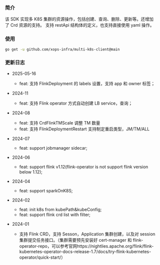 ### 简介

该 SDK 实现多 K8S 集群的资源操作，包括创建、查询、删除、更新等。还增加了 Crd 资源的支持。
支持 restApi 结构体的定义，也支持直接使用 yaml 操作。

### 使用

```bash
go get -u github.com/xops-infra/multi-k8s-client@main
```

### 更新日志

- 2025-05-16

  - feat: 支持 FlinkDeployment 的 labels 设置，支持 app 和 owner 标签；

- 2024-11

  - feat: 支持 Flink operator 方式自动创建 LB service，查询；

- 2024-08

  - feat: 支持 CrdFlinkTMScale 调整 TM 数量
  - feat: 支持 FlinkDeploymentRestart 支持制定重启类型，JM/TM/ALL

- 2024-07

  - feat: support jobmanager sidecar;

- 2024-06
  - feat: support flink v1.12(flink-operator is not support flink version below 1.12);
- 2024-04
  - feat: support sparkOnK8S;
- 2024-02
  - feat: init k8s from kubePath&kubeConfig;
  - feat: support flink crd list with filter;
- 2024-01
  - 支持 Flink CRD，支持 Sesson，Application 集群创建，以及对 session 集群提交任务接口。（集群需要预先安装好 cert-manager 和 flink-operator-repo，可以参考官网https://nightlies.apache.org/flink/flink-kubernetes-operator-docs-release-1.7/docs/try-flink-kubernetes-operator/quick-start/）
